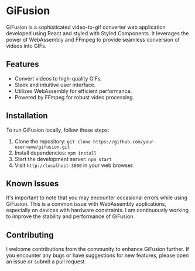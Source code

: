 # GiFusion

GiFusion is a sophisticated video-to-gif converter web application developed using React and styled with Styled Components. It leverages the power of WebAssembly and FFmpeg to provide seamless conversion of videos into GIFs.

## Features

- Convert videos to high-quality GIFs.
- Sleek and intuitive user interface.
- Utilizes WebAssembly for efficient performance.
- Powered by FFmpeg for robust video processing.

## Installation

To run GiFusion locally, follow these steps:

1. Clone the repository: `git clone https://github.com/your-username/gifusion.git`
2. Install dependencies: `npm install`
3. Start the development server: `npm start`
4. Visit `http://localhost:3000` in your web browser.

## Known Issues

It's important to note that you may encounter occasional errors while using GiFusion. This is a common issue with WebAssembly applications, especially on devices with hardware constraints. I am continuously working to improve the stability and performance of GiFusion.

## Contributing

I welcome contributions from the community to enhance GiFusion further. If you encounter any bugs or have suggestions for new features, please open an issue or submit a pull request.
